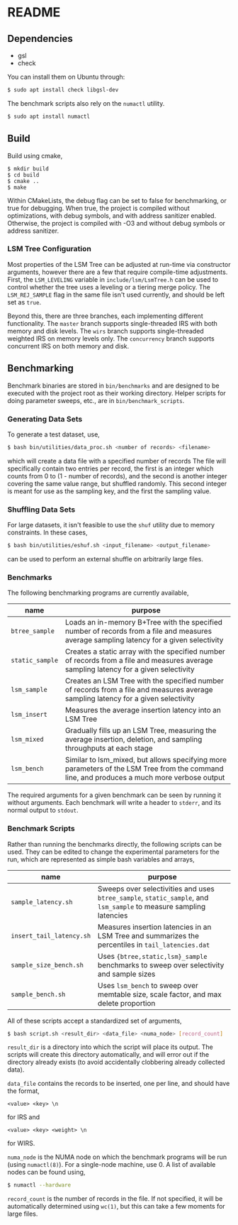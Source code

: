 # README

## Dependencies

- gsl
- check

You can install them on Ubuntu through:

```bash
$ sudo apt install check libgsl-dev
```

The benchmark scripts also rely on the `numactl` utility.
```bash
$ sudo apt install numactl
```

## Build

Build using cmake,
```
$ mkdir build
$ cd build
$ cmake ..
$ make
```

Within CMakeLists, the debug flag can be set to false for benchmarking, or true
for debugging. When true, the project is compiled without optimizations, with
debug symbols, and with address sanitizer enabled. Otherwise, the project is
compiled with -O3 and without debug symbols or address sanitizer.

### LSM Tree Configuration
Most properties of the LSM Tree can be adjusted at run-time via constructor arguments,
however there are a few that require compile-time adjustments. First, the `LSM_LEVELING`
variable in `include/lsm/LsmTree.h` can be used to control whether the tree uses a leveling
or a tiering merge policy. The `LSM_REJ_SAMPLE` flag in the same file isn't used currently,
and should be left set as `true`.

Beyond this, there are three branches, each implementing different
functionality. The `master` branch supports single-threaded IRS with
both memory and disk levels. The `wirs` branch supports single-threaded
weighted IRS on memory levels only. The `concurrency` branch supports
concurrent IRS on both memory and disk.

## Benchmarking
Benchmark binaries are stored in `bin/benchmarks` and are designed to be
executed with the project root as their working directory. Helper scripts for
doing parameter sweeps, etc., are in `bin/benchmark_scripts`.

### Generating Data Sets
To generate a test dataset, use,
```bash
$ bash bin/utilities/data_proc.sh <number of records> <filename>
```
which will create a data file with a specified number of records The file will
specifically contain two entries per record, the first is an integer which
counts from 0 to (1 - number of records), and the second is another integer
covering the same value range, but shuffled randomly. This second integer is
meant for use as the sampling key, and the first the sampling value.

### Shuffling Data Sets
For large datasets, it isn't feasible to use the `shuf` utility due to memory
constraints. In these cases,
```bash
$ bash bin/utilities/eshuf.sh <input_filename> <output_filename>
```
can be used to perform an external shuffle on arbitrarily large files.

### Benchmarks
The following benchmarking programs are currently available,

| name | purpose |
|------| ------- |
| `btree_sample` | Loads an in-memory B+Tree with the specified number of records from a file and measures average sampling latency for a given selectivity |
| `static_sample` | Creates a static array with the specified number of records from a file and measures average sampling latency for a given selectivity |
| `lsm_sample` | Creates an LSM Tree with the specified number of records from a file and measures average sampling latency for a given selectivity |
| `lsm_insert` | Measures the average insertion latency into an LSM Tree |
| `lsm_mixed` | Gradually fills up an LSM Tree, measuring the average insertion, deletion, and sampling throughputs at each stage |
| `lsm_bench` | Similar to lsm_mixed, but allows specifying more parameters of the LSM Tree from the command line, and produces a much more verbose output |

The required arguments for a given benchmark can be seen by running it without
arguments. Each benchmark will write a header to `stderr`, and its normal
output to `stdout`.

### Benchmark Scripts
Rather than running the benchmarks directly, the following scripts can be used.
They can be edited to change the experimental parameters for the run, which are
represented as simple bash variables and arrays,

| name | purpose | 
| ---- | ------- | 
| `sample_latency.sh` | Sweeps over selectivities and uses `btree_sample`, `static_sample`, and `lsm_sample` to measure sampling latencies |
| `insert_tail_latency.sh` | Measures insertion latencies in an LSM Tree and summarizes the percentiles in `tail_latencies.dat` |
| `sample_size_bench.sh` | Uses `{btree,static,lsm}_sample` benchmarks to sweep over selectivity and sample sizes |
| `sample_bench.sh` | Uses `lsm_bench` to sweep over memtable size, scale factor, and max delete proportion|

All of these scripts accept a standardized set of arguments,
```bash
$ bash script.sh <result_dir> <data_file> <numa_node> [record_count]
```
`result_dir` is a directory into which the script will place its output.
The scripts will create this directory automatically, and will error out if the
directory already exists (to avoid accidentally clobbering already collected
data). 

`data_file` contains the records to be inserted, one per line, and should have
the format, 
```
<value> <key> \n
```
for IRS and 
```
<value> <key> <weight> \n
```
for WIRS.

`numa_node` is the NUMA node on which the benchmark programs will be run (using
`numactl(8)`). For a single-node machine, use 0. A list of available nodes can
be found using,
```bash
$ numactl --hardware
```

`record_count` is the number of records in the file. If not specified, it will
be automatically determined using `wc(1)`, but this can take a few moments for
large files.

